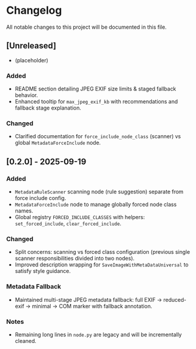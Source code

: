 # Changelog

All notable changes to this project will be documented in this file.

## [Unreleased]
- (placeholder)

### Added
- README section detailing JPEG EXIF size limits & staged fallback behavior.
- Enhanced tooltip for `max_jpeg_exif_kb` with recommendations and fallback stage explanation.

### Changed
- Clarified documentation for `force_include_node_class` (scanner) vs global `MetadataForceInclude` node.

## [0.2.0] - 2025-09-19
### Added
- `MetadataRuleScanner` scanning node (rule suggestion) separate from force include config.
- `MetadataForceInclude` node to manage globally forced node class names.
- Global registry `FORCED_INCLUDE_CLASSES` with helpers: `set_forced_include`, `clear_forced_include`.

### Changed
- Split concerns: scanning vs forced class configuration (previous single scanner responsibilities divided into two nodes).
- Improved description wrapping for `SaveImageWithMetaDataUniversal` to satisfy style guidance.

### Metadata Fallback
- Maintained multi-stage JPEG metadata fallback: full EXIF → reduced-exif → minimal → COM marker with fallback annotation.

### Notes
- Remaining long lines in `node.py` are legacy and will be incrementally cleaned.

